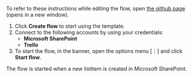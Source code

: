 To refer to these instructions while editing the flow, open [the github page](https://github.com/ot4i/app-connect-templates/tree/master/resources/markdown/Create%20a%20Trello%20card%20for%20new%20SharePoint%20listitem) (opens in a new window).

1.	Click **Create flow** to start using the template.
2.	Connect to the following accounts by using your credentials:
    -	**Microsoft SharePoint** 
    - **Trello**
3.	To start the flow, in the banner, open the options menu [⋮] and click **Start flow**.

The flow is started when a new listitem is created in Microsoft SharePoint.
